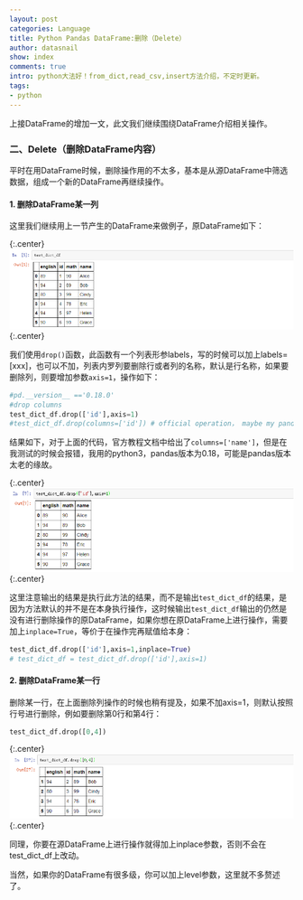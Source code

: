 ```yaml
---
layout: post
categories: Language
title: Python Pandas DataFrame:删除（Delete）
author: datasnail
show: index
comments: true
intro: python大法好！from_dict,read_csv,insert方法介绍，不定时更新。
tags:
- python
---
```


上接DataFrame的增加一文，此文我们继续围绕DataFrame介绍相关操作。   
### **二、Delete（删除DataFrame内容）**
平时在用DataFrame时候，删除操作用的不太多，基本是从源DataFrame中筛选数据，组成一个新的DataFrame再继续操作。  
#### **1. 删除DataFrame某一列**

这里我们继续用上一节产生的DataFrame来做例子，原DataFrame如下：  

{:.center}
![](/postimg/python/dataframe/delete_show_df.png)
{:.center}

我们使用```drop()```函数，此函数有一个列表形参labels，写的时候可以加上labels=[xxx]，也可以不加，列表内罗列要删除行或者列的名称，默认是行名称，如果要删除列，则要增加参数```axis=1```，操作如下：
```python
#pd.__version__ =='0.18.0'
#drop columns
test_dict_df.drop(['id'],axis=1)
#test_dict_df.drop(columns=['id']) # official operation， maybe my pandas version needs update!
```
结果如下，对于上面的代码，官方教程文档中给出了```columns=['name']```，但是在我测试的时候会报错，我用的python3，pandas版本为0.18，可能是pandas版本太老的缘故。

{:.center}
![](/postimg/python/dataframe/delete_show_df2.png)
{:.center}

这里注意输出的结果是执行此方法的结果，而不是输出```test_dict_df```的结果，是因为方法默认的并不是在本身执行操作，这时候输出```test_dict_df```输出的仍然是没有进行删除操作的原DataFrame，如果你想在原DataFrame上进行操作，需要加上```inplace=True```，等价于在操作完再赋值给本身：  
```python
test_dict_df.drop(['id'],axis=1,inplace=True)
# test_dict_df = test_dict_df.drop(['id'],axis=1)
```

#### **2. 删除DataFrame某一行**
删除某一行，在上面删除列操作的时候也稍有提及，如果不加axis=1，则默认按照行号进行删除，例如要删除第0行和第4行：  
```python
test_dict_df.drop([0,4])
```

{:.center}
![](/postimg/python/dataframe/delete_show_df3.png)
{:.center}

同理，你要在源DataFrame上进行操作就得加上inplace参数，否则不会在test_dict_df上改动。

当然，如果你的DataFrame有很多级，你可以加上level参数，这里就不多赘述了。